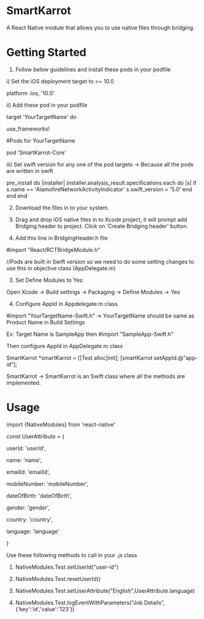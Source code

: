 # SmartKarrot

A React Native module that allows you to use native files through bridging.

# Getting Started

1) Follow below guidelines and install these pods in your podfile 

i) Set the iOS deployment target to >= 10.0

platform :ios, '10.0'

ii) Add these pod in your podfile

target 'YourTargetName' do

use_frameworks!

 #Pods for YourTargetName
 
pod 'SmartKarrot-Core'

iii) Set swift version for any one of the pod targets -> Because all the pods are written in swift

pre_install do |installer| 
	installer.analysis_result.specifications.each do |s| 
        if s.name == 'AlamofireNetworkActivityIndicator' 
            s.swift_version = '5.0' 
        end 
    end 
end 

2) Download the files in to your system.

3) Drag and drop iOS native files in to Xcode project, it will prompt add Bridging header to project. Click on 'Create Bridging header' button.

3) Add this line in BridgingHeader.h file 

#import "React/RCTBridgeModule.h" 

//Pods are built in Swift version so we need to do some setting changes to use this in objective class (AppDelegate.m)

3) Set Define Modules to Yes:

Open Xcode -> Build settings -> Packaging -> Define Modules -> Yes

4) Configure AppId in Appdelegate.m class

#import "YourTargetName-Swift.h" -> YourTargetName should be same as Product Name in Build Settings

Ex: Target Name is SampleApp then #import "SampleApp-Swift.h"

Then configure AppId in AppDelegate.m class

SmartKarrot *smartKarrot = [[Test alloc]init];
  [smartKarrot setAppId:@"app-id"];
  
  SmartKarrot -> SmartKarrot is an Swift class where all the methods are implemented.

# Usage

import {NativeModules} from 'react-native'

const UserAttribute  = {

  userId: 'userId',
  
  name: 'name',
  
  emailId: 'emailId',
  
  mobileNumber: 'mobileNumber',
  
  dateOfBirth: 'dateOfBirth',
  
  gender: 'gender',
  
  country: 'country',
  
  language: 'language'
  
}

Use these following methods to call in your .js class

1) NativeModules.Test.setUserId("user-id")

2) NativeModules.Test.resetUserId()

2) NativeModules.Test.setUserAttribute("English",UserAttribute.language)

3) NativeModules.Test.logEventWithParameters("Job Details",{'key':'id','value':'123'})
